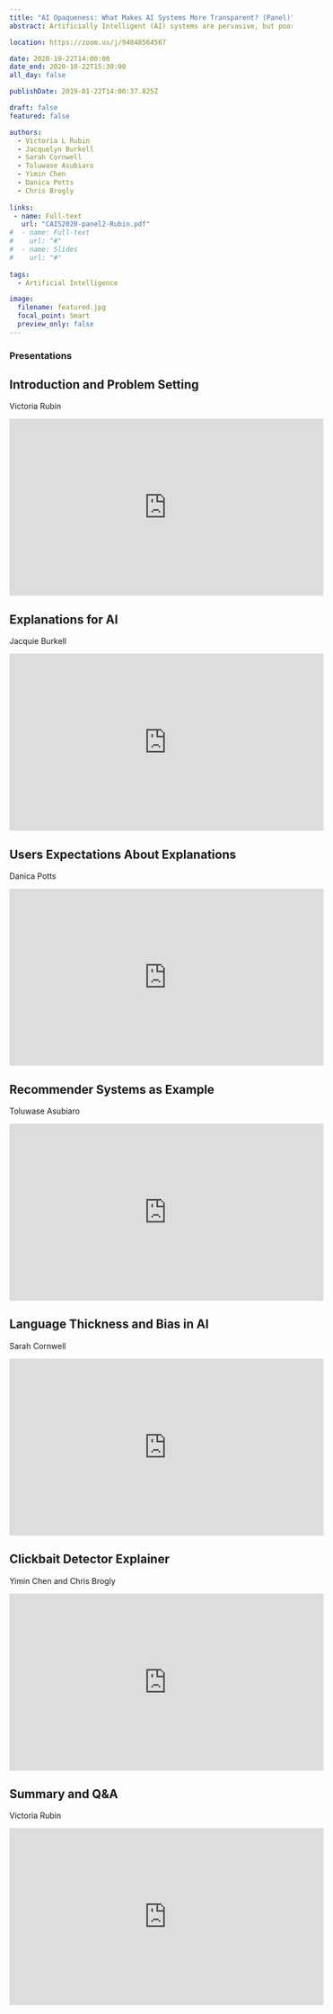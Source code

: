 ```yaml
---
title: "AI Opaqueness: What Makes AI Systems More Transparent? (Panel)"
abstract: Artificially Intelligent (AI) systems are pervasive, but poorly understood by their users and, at times, developers. It is often unclear how and why certain algorithms make choices, predictions, or conclusions. What does AI transparency mean? What explanations do AI system users desire? This panel discusses AI opaqueness with examples in applied context such as natural   language processing, people categorization, judicial decision explanations, and system recommendations. We offer insights from interviews with AI system users about their perceptions and developers’ lessons learned. What steps should be taken towards AI transparency and accountability for its decisions?

location: https://zoom.us/j/94848564567

date: 2020-10-22T14:00:00
date_end: 2020-10-22T15:30:00
all_day: false

publishDate: 2019-01-22T14:00:37.825Z   

draft: false
featured: false

authors:
  - Victoria L Rubin
  - Jacquelyn Burkell
  - Sarah Cornwell
  - Toluwase Asubiaro
  - Yimin Chen
  - Danica Potts
  - Chris Brogly
  
links:
 - name: Full-text
   url: "CAIS2020-panel2-Rubin.pdf"
#  - name: Full-text
#    url: "#"
#  - name: Slides
#    url: "#"
  
tags:
  - Artificial Intelligence

image:
  filename: featured.jpg
  focal_point: Smart
  preview_only: false
---
```


### Presentations

## Introduction and Problem Setting
Victoria Rubin
<iframe width="560" height="315" src="https://www.youtube.com/embed/ZxQrKJU8qio" frameborder="0" allow="accelerometer; autoplay; clipboard-write; encrypted-media; gyroscope; picture-in-picture" allowfullscreen></iframe>

## Explanations for AI
Jacquie Burkell
<iframe width="560" height="315" src="https://www.youtube.com/embed/AoYoYLNCuu8" frameborder="0" allow="accelerometer; autoplay; clipboard-write; encrypted-media; gyroscope; picture-in-picture" allowfullscreen></iframe>

## Users Expectations About Explanations
Danica Potts
<iframe width="560" height="315" src="https://www.youtube.com/embed/D-8DP1dbEbI" frameborder="0" allow="accelerometer; autoplay; clipboard-write; encrypted-media; gyroscope; picture-in-picture" allowfullscreen></iframe>

## Recommender Systems as Example
Toluwase Asubiaro
<iframe width="560" height="315" src="https://www.youtube.com/embed/8LV3p1K09ho" frameborder="0" allow="accelerometer; autoplay; clipboard-write; encrypted-media; gyroscope; picture-in-picture" allowfullscreen></iframe>

## Language Thickness and Bias in AI
Sarah Cornwell
<iframe width="560" height="315" src="https://www.youtube.com/embed/vz-g2pm3tFk" frameborder="0" allow="accelerometer; autoplay; clipboard-write; encrypted-media; gyroscope; picture-in-picture" allowfullscreen></iframe>

## Clickbait Detector Explainer
Yimin Chen and Chris Brogly
<iframe width="560" height="315" src="https://www.youtube.com/embed/CH8Q5qVZtE8" frameborder="0" allow="accelerometer; autoplay; clipboard-write; encrypted-media; gyroscope; picture-in-picture" allowfullscreen></iframe>

## Summary and Q&A
Victoria Rubin
<iframe width="560" height="315" src="https://www.youtube.com/embed/pFY9lNR02-I" frameborder="0" allow="accelerometer; autoplay; clipboard-write; encrypted-media; gyroscope; picture-in-picture" allowfullscreen></iframe>